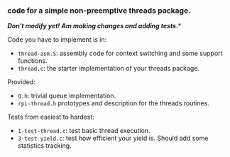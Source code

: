 ### code for a simple non-preemptive threads package.

***Don't modify yet!  Am making changes and adding tests.****

Code you have to implement is in:
  - `thread-asm.S`: assembly code for context switching and some support functions.
  - `thread.c`: the starter implementation of your threads package.

Provided:
  - `Q.h`: trivial queue implementation.
  - `rpi-thread.h` prototypes and description for the threads routines.

Tests from easiest to hardest:
  - `1-test-thread.c`: test basic thread execution.
  - `3-test-yield.c`: test how efficient your yield is.  Should add some 
    statistics tracking.
